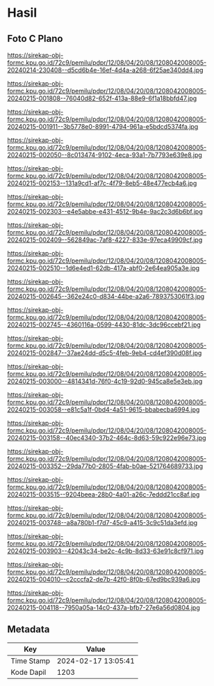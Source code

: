 # Hasil

## Foto C Plano

https://sirekap-obj-formc.kpu.go.id/72c9/pemilu/pdpr/12/08/04/20/08/1208042008005-20240214-230408--d5cd6b4e-16ef-4d4a-a268-6f25ae340dd4.jpg

https://sirekap-obj-formc.kpu.go.id/72c9/pemilu/pdpr/12/08/04/20/08/1208042008005-20240215-001808--76040d82-652f-413a-88e9-6f1a18bbfd47.jpg

https://sirekap-obj-formc.kpu.go.id/72c9/pemilu/pdpr/12/08/04/20/08/1208042008005-20240215-001911--3b5778e0-8991-4794-961a-e5bdcd5374fa.jpg

https://sirekap-obj-formc.kpu.go.id/72c9/pemilu/pdpr/12/08/04/20/08/1208042008005-20240215-002050--8c013474-9102-4eca-93a1-7b7793e639e8.jpg

https://sirekap-obj-formc.kpu.go.id/72c9/pemilu/pdpr/12/08/04/20/08/1208042008005-20240215-002153--131a9cd1-af7c-4f79-8eb5-48e477ecb4a6.jpg

https://sirekap-obj-formc.kpu.go.id/72c9/pemilu/pdpr/12/08/04/20/08/1208042008005-20240215-002303--e4e5abbe-e431-4512-9b4e-9ac2c3d6b6bf.jpg

https://sirekap-obj-formc.kpu.go.id/72c9/pemilu/pdpr/12/08/04/20/08/1208042008005-20240215-002409--562849ac-7af8-4227-833e-97eca49909cf.jpg

https://sirekap-obj-formc.kpu.go.id/72c9/pemilu/pdpr/12/08/04/20/08/1208042008005-20240215-002510--1d6e4ed1-62db-417a-abf0-2e64ea905a3e.jpg

https://sirekap-obj-formc.kpu.go.id/72c9/pemilu/pdpr/12/08/04/20/08/1208042008005-20240215-002645--362e24c0-d834-44be-a2a6-7893753061f3.jpg

https://sirekap-obj-formc.kpu.go.id/72c9/pemilu/pdpr/12/08/04/20/08/1208042008005-20240215-002745--4360116a-0599-4430-81dc-3dc96ccebf21.jpg

https://sirekap-obj-formc.kpu.go.id/72c9/pemilu/pdpr/12/08/04/20/08/1208042008005-20240215-002847--37ae24dd-d5c5-4feb-9eb4-cd4ef390d08f.jpg

https://sirekap-obj-formc.kpu.go.id/72c9/pemilu/pdpr/12/08/04/20/08/1208042008005-20240215-003000--4814341d-76f0-4c19-92d0-945ca8e5e3eb.jpg

https://sirekap-obj-formc.kpu.go.id/72c9/pemilu/pdpr/12/08/04/20/08/1208042008005-20240215-003058--e81c5a1f-0bd4-4a51-9615-bbabecba6994.jpg

https://sirekap-obj-formc.kpu.go.id/72c9/pemilu/pdpr/12/08/04/20/08/1208042008005-20240215-003158--40ec4340-37b2-464c-8d63-59c922e96e73.jpg

https://sirekap-obj-formc.kpu.go.id/72c9/pemilu/pdpr/12/08/04/20/08/1208042008005-20240215-003352--29da77b0-2805-4fab-b0ae-521764689733.jpg

https://sirekap-obj-formc.kpu.go.id/72c9/pemilu/pdpr/12/08/04/20/08/1208042008005-20240215-003515--9204beea-28b0-4a01-a26c-7eddd21cc8af.jpg

https://sirekap-obj-formc.kpu.go.id/72c9/pemilu/pdpr/12/08/04/20/08/1208042008005-20240215-003748--a8a780b1-f7d7-45c9-a415-3c9c51da3efd.jpg

https://sirekap-obj-formc.kpu.go.id/72c9/pemilu/pdpr/12/08/04/20/08/1208042008005-20240215-003903--42043c34-be2c-4c9b-8d33-63e91c8cf971.jpg

https://sirekap-obj-formc.kpu.go.id/72c9/pemilu/pdpr/12/08/04/20/08/1208042008005-20240215-004010--c2cccfa2-de7b-42f0-8f0b-67ed9bc939a6.jpg

https://sirekap-obj-formc.kpu.go.id/72c9/pemilu/pdpr/12/08/04/20/08/1208042008005-20240215-004118--7950a05a-14c0-437a-bfb7-27e6a56d0804.jpg


## Metadata

| Key        | Value               |
| ---------- | ------------------- |
| Time Stamp | 2024-02-17 13:05:41 |
| Kode Dapil | 1203                |



